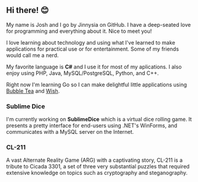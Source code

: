 ## Hi there! 😊

My name is Josh and I go by Jinnysia on GitHub. I have a deep-seated love for programming and everything about it. Nice to meet you!

I love learning about technology and using what I've learned to make applications for practical use or for entertainment. Some of my friends would call me a nerd.

My favorite language is **C#** and I use it for most of my aplications. I also enjoy using PHP, Java, MySQL/PostgreSQL, Python, and C++.

Right now I'm learning Go so I can make delightful little applications using [Bubble Tea](https://github.com/charmbracelet/bubbletea) and [Wish](https://github.com/charmbracelet/wish).

### Sublime Dice
I'm currently working on **SublimeDice** which is a virtual dice rolling game. It presents a pretty interface for end-users using .NET's WinForms, and communicates with a MySQL server on the Internet.

### CL-211
A vast Alternate Reality Game (ARG) with a captivating story, CL-211 is a tribute to Cicada 3301, a set of three very substantial puzzles that required extensive knowledge on topics such as cryptography and steganography.

<!--
**Jinnysia/Jinnysia** is a ✨ _special_ ✨ repository because its `README.md` (this file) appears on your GitHub profile.

Here are some ideas to get you started:

- 🔭 I’m currently working on ...
- 🌱 I’m currently learning ...
- 👯 I’m looking to collaborate on ...
- 🤔 I’m looking for help with ...
- 💬 Ask me about ...
- 📫 How to reach me: ...
- 😄 Pronouns: ...
- ⚡ Fun fact: ...
-->

